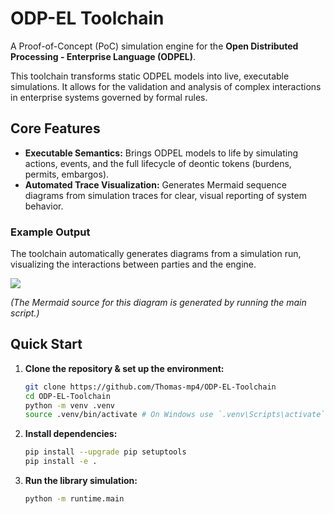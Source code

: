 # ODP-EL Toolchain

A Proof-of-Concept (PoC) simulation engine for the **Open Distributed Processing - Enterprise Language (ODPEL)**.

This toolchain transforms static ODPEL models into live, executable simulations. It allows for the validation and analysis of complex interactions in enterprise systems governed by formal rules.

## Core Features

-   **Executable Semantics:** Brings ODPEL models to life by simulating actions, events, and the full lifecycle of deontic tokens (burdens, permits, embargos).
-   **Automated Trace Visualization:** Generates Mermaid sequence diagrams from simulation traces for clear, visual reporting of system behavior. 

### Example Output

The toolchain automatically generates diagrams from a simulation run, visualizing the interactions between parties and the engine.

[![](https://mermaid.ink/img/pako:eNqVVNFumzAU_RXLL900EgVSkmCplWjCukjTVmXRHjamyMQ3xBrYzJi0WZR_n4FkRSVRWl7gXs45Pj7XsMNLyQATnMOfAsQSJpzGiqahQObKqNJ8yTMqNApEzAW0-37ClyfadzJqNz_zKNqGon5RETu3tx9qZYIiqZR8nGpI372vIV-kBiQ3oGowQXP5GwS6UqALJRbcQK_QeBb482BSM2qtjpHtHGWDDQhNUKl7V60A7A3qPEdCPiJ_PJ9-D2petYum8Z--NthM_0IrUx8WUcdNNCxVTIIelFzzyOi3jNRY64C7L6hiaEV5AoygRFLR5flXg2MFoJsbNFfmfsbTKSfnNpzR7aLEvzrLj6aY5nlxKcln4RMxtubfyH3BIIGYai7FiRhfuDlggaENp2dUXvo0x_PV8zbYps1MyaftokG67LA8e7OK0E7skpPJ9Nv4kz-7P06lFZsJuZzHZRcl6oHyt87s2QC2cKw4w0Sbg2fhFFRKyxLvSskQ6zWkEGJiHhmsaJHoEIdib2jm6_8hZXpkKlnEa0xWNMlNVWTMTO_w4_kPAcFAjWUhNCajSgGTHX7CxL7udb3r0ch13L7XGziuhbeYdBzX7np917R7bm84sh13b-G_1aJ2t2_3Hc8bmHfDged5w_0_ukOdrw?type=png)](https://mermaid.live/edit#pako:eNqVVNFumzAU_RXLL900EgVSkmCplWjCukjTVmXRHjamyMQ3xBrYzJi0WZR_n4FkRSVRWl7gXs45Pj7XsMNLyQATnMOfAsQSJpzGiqahQObKqNJ8yTMqNApEzAW0-37ClyfadzJqNz_zKNqGon5RETu3tx9qZYIiqZR8nGpI372vIV-kBiQ3oGowQXP5GwS6UqALJRbcQK_QeBb482BSM2qtjpHtHGWDDQhNUKl7V60A7A3qPEdCPiJ_PJ9-D2petYum8Z--NthM_0IrUx8WUcdNNCxVTIIelFzzyOi3jNRY64C7L6hiaEV5AoygRFLR5flXg2MFoJsbNFfmfsbTKSfnNpzR7aLEvzrLj6aY5nlxKcln4RMxtubfyH3BIIGYai7FiRhfuDlggaENp2dUXvo0x_PV8zbYps1MyaftokG67LA8e7OK0E7skpPJ9Nv4kz-7P06lFZsJuZzHZRcl6oHyt87s2QC2cKw4w0Sbg2fhFFRKyxLvSskQ6zWkEGJiHhmsaJHoEIdib2jm6_8hZXpkKlnEa0xWNMlNVWTMTO_w4_kPAcFAjWUhNCajSgGTHX7CxL7udb3r0ch13L7XGziuhbeYdBzX7np917R7bm84sh13b-G_1aJ2t2_3Hc8bmHfDged5w_0_ukOdrw)

*(The Mermaid source for this diagram is generated by running the main script.)*

## Quick Start

1.  **Clone the repository & set up the environment:**
    ```sh
    git clone https://github.com/Thomas-mp4/ODP-EL-Toolchain
    cd ODP-EL-Toolchain
    python -m venv .venv
    source .venv/bin/activate # On Windows use `.venv\Scripts\activate`
    ```

2.  **Install dependencies:**
    ```sh
    pip install --upgrade pip setuptools
    pip install -e .
    ```

3.  **Run the library simulation:**
    ```sh
    python -m runtime.main
    ```